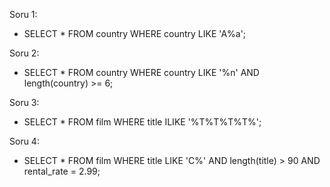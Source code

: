 Soru 1:
- SELECT * FROM country WHERE country LIKE 'A%a';

Soru 2:
- SELECT * FROM country WHERE country LIKE '%n' AND length(country) >= 6;

Soru 3:
- SELECT * FROM film WHERE title ILIKE '%T%T%T%T%';

Soru 4:
- SELECT * FROM film WHERE title LIKE 'C%' AND length(title) > 90 AND rental_rate = 2.99;
